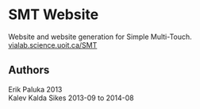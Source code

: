 SMT Website
===========
Website and website generation for Simple Multi-Touch.  
[vialab.science.uoit.ca/SMT](http://vialab.science.uoit.ca/SMT/)

Authors
-------
Erik Paluka 2013  
Kalev Kalda Sikes 2013-09 to 2014-08
